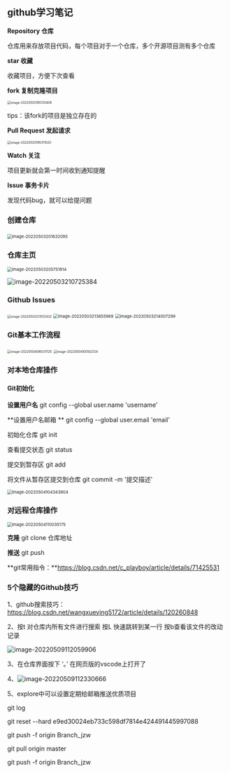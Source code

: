 ## github学习笔记

**Repository  仓库**

仓库用来存放项目代码，每个项目对于一个仓库，多个开源项目测有多个仓库

**star 收藏**

收藏项目，方便下次查看

**fork   复制克隆项目**

<img src="git学习笔记.assets/image-20220503185135408.png" alt="image-20220503185135408" style="zoom:50%;" />

tips：该fork的项目是独立存在的

**Pull Request 	发起请求**

<img src="git学习笔记.assets/image-20220503195311020.png" alt="image-20220503195311020" style="zoom:50%;" />

**Watch	关注**

项目更新就会第一时间收到通知提醒

**Issue	事务卡片**

发现代码bug，就可以给提问题



### 创建仓库

​						 <img src="git学习笔记.assets/image-20220503201632095.png" alt="image-20220503201632095" style="zoom: 67%;" />

### 仓库主页

<img src="git学习笔记.assets/image-20220503205751914.png" alt="image-20220503205751914" style="zoom: 67%;" />









![image-20220503210725384](git学习笔记.assets/image-20220503210725384.png)

### Github Issues

<img src="git学习笔记.assets/image-20220503213512432.png" alt="image-20220503213512432" style="zoom:50%;" />



<img src="git学习笔记.assets/image-20220503213655969.png" alt="image-20220503213655969" style="zoom: 67%;" />

<img src="git学习笔记.assets/image-20220503214007299.png" alt="image-20220503214007299" style="zoom:67%;" />







### Git基本工作流程



<img src="git学习笔记.assets/image-20220504095031125.png" alt="image-20220504095031125" style="zoom: 50%;" />





<img src="git学习笔记.assets/image-20220504100502124.png" alt="image-20220504100502124" style="zoom:50%;" />



### 对本地仓库操作

#### Git初始化

**设置用户名** 		git config --global user.name 'username'

**设置用户名邮箱	**	git config --global user.email 'email'



初始化仓库 git init

查看提交状态   git status

提交到暂存区 git add

将文件从暂存区提交到仓库 git commit -m '提交描述'

<img src="git学习笔记.assets/image-20220504104343904.png" alt="image-20220504104343904" style="zoom: 67%;" />



### 对远程仓库操作

<img src="git学习笔记.assets/image-20220504110035175.png" alt="image-20220504110035175" style="zoom:67%;" />

**克隆**		git clone  仓库地址	

**推送** 		git push 

**git常用指令：**https://blog.csdn.net/c_playboy/article/details/71425531







### 5个隐藏的Github技巧

1、github搜索技巧：https://blog.csdn.net/wangxueying5172/article/details/120260848

2、按t 对仓库内所有文件进行搜索   按L 快速跳转到某一行  按b查看该文件的改动记录

![image-20220509112059906](git学习笔记.assets/image-20220509112059906.png)

3、在仓库界面按下  ‘。’ 在网页版的vscode上打开了

4、![image-20220509112330666](git学习笔记.assets/image-20220509112330666.png)

5、explore中可以设置定期给邮箱推送优质项目







git log

git reset --hard e9ed30024eb733c598df7814e424491445997088

git push -f origin Branch_jzw

git pull origin master

git push -f origin Branch_jzw

